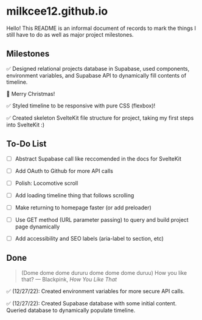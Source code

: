 # milkcee12.github.io
Hello! This README is an informal document of records to mark the things I still have to do as well as major project milestones.
## Milestones
  
  ✅ Designed relational projects database in Supabase, used components, environment variables, and Supabase API to dynamically fill contents of timeline.

  🎄 Merry Christmas!
  
  ✅ Styled timeline to be responsive with pure CSS (flexbox)!
  
  ✅ Created skeleton SvelteKit file structure for project, taking my first steps into SvelteKit :)

## To-Do List
- [ ] Abstract Supabase call like reccomended in the docs for SvelteKit
- [ ] Add OAuth to Github for more API calls
- [ ] Polish: Locomotive scroll
- [ ] Add loading timeline thing that follows scrolling
- [ ] Make returning to homepage faster (or add preloader)
- [ ] Use GET method (URL parameter passing) to query and build project page dynamically
- [ ] Add accessibility and SEO labels (aria-label to section, etc)


## Done
>(Dome dome dome dururu dome dome dome duruu) How you like that?
— Blackpink, <i>How You Like That</i> 

  ✅ (12/27/22): Created environment variables for more secure API calls.

  ✅ (12/27/22): Created Supabase database with some initial content. Queried database to dynamically populate timeline.
